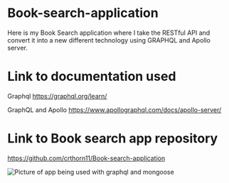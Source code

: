 # Book-search-application

Here is my Book Search application where I take the RESTful API and convert it into a new different technology using GRAPHQL and Apollo server. 

# Link to documentation used
Graphql
https://graphql.org/learn/

GraphQL and Apollo
https://www.apollographql.com/docs/apollo-server/


# Link to Book search app repository
https://github.com/crthorn11/Book-search-application

![Picture of app being used with graphql and mongoose](../Book.jpg)